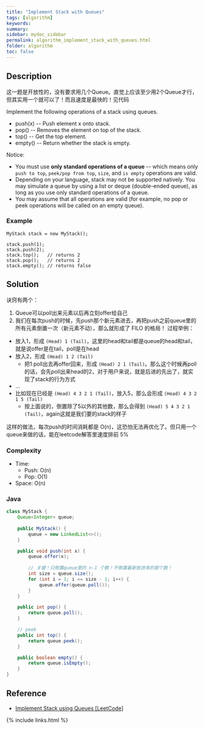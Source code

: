 ```yaml
---
title: "Implement Stack with Queues"
tags: [algorithm]
keywords:
summary:
sidebar: mydoc_sidebar
permalink: algorithm_implement_stack_with_queues.html
folder: algorithm
toc: false
---
```


## Description
这一题是开放性的，没有要求用几个Queue。直觉上应该至少用2个Queue才行，但其实用一个就可以了！而且速度是最快的！见代码

Implement the following operations of a stack using queues.
* push(x) -- Push element x onto stack.
* pop() -- Removes the element on top of the stack.
* top() -- Get the top element.
* empty() -- Return whether the stack is empty.

Notice:
* You must use **only standard operations of a queue** -- which means only `push to top`, `peek/pop from top`, `size`, and `is empty` operations are valid.
* Depending on your language, stack may not be supported natively. You may simulate a queue by using a list or deque (double-ended queue), as long as you use only standard operations of a queue.
* You may assume that all operations are valid (for example, no pop or peek operations will be called on an empty queue).

### Example
```
MyStack stack = new MyStack();

stack.push(1);
stack.push(2);  
stack.top();   // returns 2
stack.pop();   // returns 2
stack.empty(); // returns false
```

## Solution
诀窍有两个：
1. Queue可以poll出来元素以后再立刻offer给自己
2. 我们在每次push的时候，先push那个新元素进去，再把push之前queue里的所有元素倒置一次（新元素不动），那么就形成了 FILO 的格局！
过程举例：
* 放入1，形成 `(Head) 1 (Tail)`，这里的head和tail都是queue的head和tail，就是说offer是在tail，poll是在head
* 放入2，形成 `(Head) 1 2 (Tail)`
  * 把1 poll出去再offer回来，形成 `(Head) 2 1 (Tail)`。那么这个时候再poll的话，会先poll出来head的2，对于用户来说，就是后进的先出了，就实现了stack的行为方式
* ...
* 比如现在已经是 `(Head) 4 3 2 1 (Tail)`，放入5，那么会形成 `(Head) 4 3 2 1 5 (Tail)`
  * 按上面说的，倒置除了5以外的其他数，那么会得到 `(Head) 5 4 3 2 1 (Tail)`，again这就是我们要的stack的样子

这样的做法，每次push的时间消耗都是 O(n)，这恐怕无法再优化了。但只用一个queue来做的话，能在leetcode解答里速度排前 5%

### Complexity
* Time: 
  * Push: O(n)
  * Pop: O(1)
* Space: O(n)

### Java
```java
class MyStack {
    Queue<Integer> queue;
    
    public MyStack() {
        queue = new LinkedList<>();
    }

    public void push(int x) {
        queue.offer(x);
        
        // 关键！只倒置queue里的 n-1 个数！不倒置最新放进来的那个数！
        int size = queue.size();
        for (int i = 1; i <= size - 1; i++) {
            queue.offer(queue.poll());
        }
    }

    public int pop() {
        return queue.poll();
    }

    // peek
    public int top() {
        return queue.peek();
    }

    public boolean empty() {
        return queue.isEmpty();
    }
}
```

## Reference
* [Implement Stack using Queues [LeetCode]](https://leetcode.com/problems/implement-stack-using-queues/description/)

{% include links.html %}
